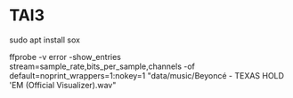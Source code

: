 # TAI3

sudo apt install sox

ffprobe -v error -show_entries stream=sample_rate,bits_per_sample,channels -of default=noprint_wrappers=1:nokey=1 "data/music/Beyoncé - TEXAS HOLD 'EM (Official Visualizer).wav"
